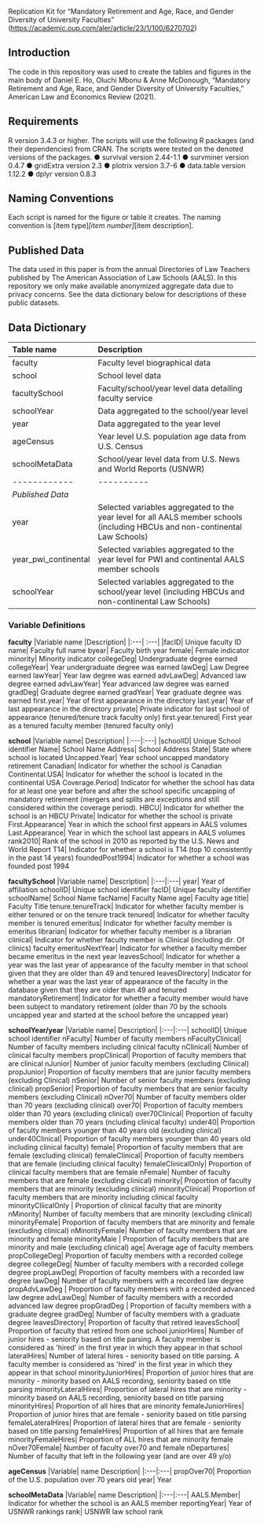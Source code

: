 Replication Kit for “Mandatory Retirement and Age, Race, and Gender Diversity of University Faculties” (https://academic.oup.com/aler/article/23/1/100/6270702)

## Introduction

The code in this repository was used to create the tables and figures in the main body of Daniel E. Ho, Oluchi Mbonu & Anne McDonough, “Mandatory Retirement and Age, Race, and Gender Diversity of University Faculties,” American Law and Economics Review (2021).  

## Requirements
R version 3.4.3 or higher. The scripts will use the following R packages (and their dependencies) from CRAN. The scripts were tested on the denoted versions of the packages.
●	survival version 2.44-1.1
●	survminer version 0.4.7
●	gridExtra version 2.3
●	plotrix version 3.7-6
●	data.table version 1.12.2
●	dplyr version 0.8.3

## Naming Conventions 
Each script is named for the figure or table it creates. The naming convention is [item type]_[item number]_[item description].

## Published Data
The data used in this paper is from the annual Directories of Law Teachers published by The American Association of Law Schools (AALS). In this repository we only make available anonymized aggregate data due to privacy concerns. See the data dictionary below for descriptions of these public datasets.  

## Data Dictionary

|Table name |Description|
|:---------- |:------------|
|faculty	|Faculty level biographical data |
|school	|School level data |
|facultySchool	|Faculty/school/year level data detailing faculty service |
|schoolYear	|Data aggregated to the school/year level|
|year	|Data aggregated to the year level|
|ageCensus	|Year level U.S. population age data from U.S. Census|
|schoolMetaData	|School/year level data from U.S. News and World Reports (USNWR)|
|------------|----------|
|*Published Data*||
|year |Selected variables aggregated to the year level for all AALS member schools (including HBCUs and non-continental Law Schools) |
|year_pwi_continental |Selected variables aggregated to the year level for PWI and continental AALS member schools |
|schoolYear| Selected variables aggregated to the school/year level (including HBCUs and non-continental Law Schools) |

### Variable Definitions
**faculty**
|Variable name	|Description|
|:---| :---|
|facID|	Unique faculty ID
name|	Faculty full name
byear|	Faculty birth year 
female|	Female indicator
minority|	Minority indicator
collegeDeg|	Undergraduate degree earned
collegeYear|	Year undergraduate degree was earned
lawDeg|	Law Degree earned
lawYear|	Year law degree was earned
advLawDeg|	Advanced law degree earned
advLawYear|	Year advanced law degree was earned
gradDeg|	Graduate degree earned
gradYear|	Year graduate degree was earned
first.year|	Year of first appearance in the directory
last.year|	Year of last appearance in the directory
private|	Private indicator for last school of appearance (tenured/tenure track faculty only)
first.year.tenured|	First year as a tenured faculty member (tenured faculty only)


**school**
|Variable name|	Description|
|:---|:---|
|schoolID|	Unique School identifier
Name|	School Name
Address|	School Address
State|	State where school is located
Uncapped.Year|	Year school uncapped mandatory retirement
Canadian|	Indicator for whether the school is Canadian
Continental.USA|	Indicator for whether the school is located in the continental USA
Coverage.Period|	Indicator for whether the school has data for at least one year before and after the school specific uncapping of mandatory retirement (mergers and splits are exceptions and still considered within the coverage period).
HBCU|	Indicator for whether the school is an HBCU
Private|	Indicator for whether the school is private
First.Appearance|	Year in which the school first appears in AALS volumes
Last.Appearance|	Year in which the school last appears in AALS volumes
rank2010|	Rank of the school in 2010 as reported by the U.S. News and World Report
T14|	Indicator for whether a school is T14 (top 10 consistently in the past 14 years)
foundedPost1994|	Indicator for whether a school was founded post 1994



**facultySchool**
|Variable name|	Description|
|:---|:---|
year|	Year of affiliation
schoolID|	Unique school identifier
facID|	Unique faculty identifier
schoolName|	School Name
facName|	Faculty Name
age|	Faculty age
title|	Faculty Title 
tenure.tenureTrack|	Indicator for whether faculty member is either tenured or on the tenure track
tenured|	Indicator for whether faculty member is tenured
emeritus|	Indicator for whether faculty member is emeritus
librarian|	Indicator for whether faculty member is a librarian
clinical|	Indicator for whether faculty member is Clinical (including dir. Of clinics) faculty
emeritusNextYear|	Indicator for whether a faculty member became emeritus in the next year
leavesSchool|	Indicator for whether a year was the last year of appearance of the faculty member in that school given that they are older than 49 and tenured
leavesDirectory|	Indicator for whether a year was the last year of appearance of the faculty in the database given that they are older than 49 and tenured
mandatoryRetirement|	Indicator for whether a faculty member would have been subject to mandatory retirement (older than 70 by the schools uncapped year and started at the school before the uncapped year)

**schoolYear/year**
|Variable name|	Description|
|:---|:---|
schoolID|	Unique school identifier
nFaculty|	Number of faculty members
nFacultyClinical|	Number of faculty members including clinical faculty
nClinical|	Number of clinical faculty members
propClinical|	Proportion of faculty members that are clinical
nJunior|	Number of junior faculty members (excluding Clinical)
propJunior|	Proportion of faculty members that are junior faculty members (excluding Clinical)
nSenior|	Number of senior faculty members (excluding clinical)
propSenior|	Proportion of faculty members that are senior faculty members (excluding Clinical)
nOver70|	Number of faculty members older than 70 years (excluding clinical)
over70|	Proportion of faculty members older than 70 years (excluding clinical)
over70Clinical|	Proportion of faculty members older than 70 years (ncluding clinical faculty)
under40|	Proportion of faculty members younger than 40 years old (excluding clinical)
under40Clinical|	Proportion of faculty members younger than 40 years old including clinical faculty)
female|	Proportion of faculty members that are female (excluding clinical)
femaleClinical| Proportion of faculty members that are female (including clinical faculty)
femaleClinicalOnly| Proportion of clinical faculty members that are female
nFemale|	Number of faculty members that are female (excluding clinical)
minority|	Proportion of faculty members that are minority (excluding clinical)
minorityClinical| Proportion of faculty members that are minority including clinical faculty
minorityCliicalOnly | Proportion of clinical faculty that are minority
nMinority|	Number of faculty members that are minority (excluding clinical)
minorityFemale|	Proportion of faculty members that are minority and female (excluding clinical)
nMinorityFemale|	Number of faculty members that are minority and female
minorityMale | Proportion of faculty members that are minority and male (excluding clinical)
age|	Average age of faculty members
propCollegeDeg|	Proportion of faculty members with a recorded college degree
collegeDeg|	Number of faculty members with a recorded college degree 
propLawDeg| Proportion of faculty members with a recorded law degree
lawDeg|	Number of faculty members with a recorded law degree
propAdvLawDeg | Proportion of faculty members with a recorded advanced law degree
advLawDeg|	Number of faculty members with a recorded advanced law degree
propGradDeg | Proportion of faculty members with a graduate degree
gradDeg|	Number of faculty members with a graduate degree
leavesDirectory|	Proportion of faculty that retired
leavesSchool|	Proportion of faculty that retired from one school
juniorHires|	Number of junior hires - seniority based on title parsing. A faculty member is considered as 'hired' in the first year in which they appear in that school
lateralHires|	Number of lateral hires - seniority based on title parsing. A faculty member is considered as 'hired' in the first year in which they appear in that school
minorityJuniorHires|	Proportion of junior hires that are minority - minority based on AALS recording, seniority based on title parsing
minorityLateralHires|	Proportion of lateral hires that are minority - minority based on AALS recording, seniority based on title parsing
minorityHires|	Proportion of all hires that are minority
femaleJuniorHires|	Proportion of junior hires that are female - seniority based on title parsing
femaleLateralHires|	Proportion of lateral hires that are female - seniority based on title parsing
femaleHires|	Proportion of all hires that are female
minorityFemaleHires|	Proportion of ALL hires that are minority female
nOver70Female|	Number of faculty over70 and female
nDepartures|	Number of faculty that left in the following year (and are over 49 y/o)

**ageCensus**
|Variable| name	Description|
|:---|:---|
propOver70|	Proportion of the U.S. population over 70 years old
year|	Year

**schoolMetaData**
|Variable| name	Description|
|:---|:---|
AALS.Member|	Indicator for whether the school is an AALS member
reportingYear|	Year of USNWR rankings
rank|	USNWR law school rank

